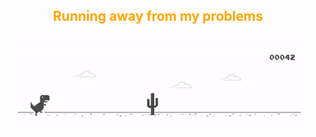 ###                                                   

<h2 align="center" color="cyan">
  <span style="color:orange;">Running away from my problems</span>
  
</h2>
<p align="center">
  <img src="dina.gif" />
</p>
